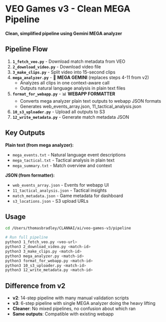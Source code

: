 # VEO Games v3 - Clean MEGA Pipeline

**Clean, simplified pipeline using Gemini MEGA analyzer**

## Pipeline Flow

1. **`1_fetch_veo.py`** - Download match metadata from VEO
2. **`2_download_video.py`** - Download video file  
3. **`3_make_clips.py`** - Split video into 15-second clips
4. **`mega_analyzer.py`** - 🧠 **MEGA GEMINI** (replaces steps 4-11 from v2)
   - Analyzes all clips in one context-aware call
   - Outputs natural language analysis in plain text files
5. **`format_for_webapp.py`** - 📊 **WEBAPP FORMATTER** 
   - Converts mega analyzer plain text outputs to webapp JSON formats
   - Generates web_events_array.json, 11_tactical_analysis.json
6. **`10_s3_uploader.py`** - Upload all outputs to S3
7. **`12_write_metadata.py`** - Generate match metadata JSON

## Key Outputs

**Plain text (from mega analyzer):**
- `mega_events.txt` - Natural language event descriptions
- `mega_tactical.txt` - Tactical analysis in plain text
- `mega_summary.txt` - Match overview and context

**JSON (from formatter):**
- `web_events_array.json` - Events for webapp UI
- `11_tactical_analysis.json` - Tactical insights  
- `match_metadata.json` - Game metadata for dashboard
- `s3_locations.json` - S3 upload URLs

## Usage

```bash
cd /Users/thomasbradley/CLANNAI/ai/veo-games-v3/pipeline

# Run full pipeline
python3 1_fetch_veo.py <veo-url>
python3 2_download_video.py <match-id>  
python3 3_make_clips.py <match-id>
python3 mega_analyzer.py <match-id>
python3 format_for_webapp.py <match-id>
python3 10_s3_uploader.py <match-id>
python3 12_write_metadata.py <match-id>
```

## Difference from v2

- **v2**: 14-step pipeline with many manual validation scripts
- **v3**: 6-step pipeline with single MEGA analyzer doing the heavy lifting
- **Cleaner**: No mixed pipelines, no confusion about which ran
- **Same outputs**: Compatible with existing webapp